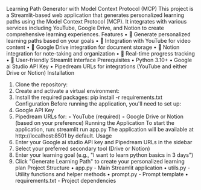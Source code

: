 Learning Path Generator with Model Context Protocol (MCP)
This project is a Streamlit-based web application that generates personalized learning paths using the Model Context Protocol (MCP). It integrates with various services including YouTube, Google Drive, and Notion to create comprehensive learning experiences.
Features
• 🎯 Generate personalized learning paths based on your goals
• 🎥 Integration with YouTube for video content
• 📁 Google Drive integration for document storage
• 📝 Notion integration for note-taking and organization
• 🚀 Real-time progress tracking
• 🎨 User-friendly Streamlit interface
Prerequisites
• Python 3.10+
• Google ai Studio API Key
• Pipedream URLs for integrations (YouTube and either Drive or Notion)
Installation
1. Clone the repository:
2. Create and activate a virtual environment:
3. Install the required packages:
pip install -r requirements.txt
Configuration
Before running the application, you'll need to set up:
1. Google API Key
2. Pipedream URLs for:
    ◦ YouTube (required)
    ◦ Google Drive or Notion (based on your preference)
Running the Application
To start the application, run:
streamlit run app.py
The application will be available at http://localhost:8501 by default.
Usage
1. Enter your Google ai studio API key and Pipedream URLs in the sidebar
2. Select your preferred secondary tool (Drive or Notion)
3. Enter your learning goal (e.g., "I want to learn python basics in 3 days")
4. Click "Generate Learning Path" to create your personalized learning plan
Project Structure
• app.py - Main Streamlit application
• utils.py - Utility functions and helper methods
• prompt.py - Prompt template
• requirements.txt - Project dependencies

